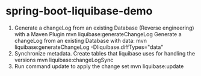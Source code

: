 # spring-boot-liquibase-demo
1. Generate a changeLog from an existing Database (Reverse engineering) with a Maven Plugin
  mvn liquibase:generateChangeLog
  Generate a changeLog from an existing Database with data:
  mvn liquibase:generateChangeLog -Dliquibase.diffTypes="data"
2. Synchronize metadata. Create tables that liquibase uses for handling the versions
  mvn liquibase:changeLogSync
3. Run command update to apply the change set
  mvn liquibase:update
